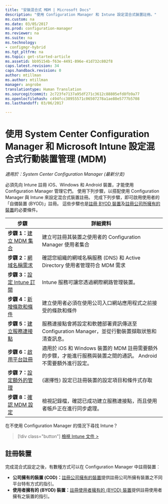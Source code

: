 ```yaml
---
title: "安裝混合式 MDM | Microsoft Docs"
description: "使用 Configuration Manager 和 Intune 設定混合式裝置註冊。"
ms.custom: na
ms.date: 03/05/2017
ms.prod: configuration-manager
ms.reviewer: na
ms.suite: na
ms.technology:
- configmgr-hybrid
ms.tgt_pltfrm: na
ms.topic: get-started-article
ms.assetid: bb95154b-f63e-4491-896e-41d732c802f8
caps.latest.revision: 34
caps.handback.revision: 0
author: mtillman
ms.author: mtillman
manager: angrobe
translationtype: Human Translation
ms.sourcegitcommit: 2c723fe7137a95df271c3612c88805efd8fb9a77
ms.openlocfilehash: c494fcc38955571c06507278a1ae88e5777b5708
ms.lasthandoff: 03/06/2017

---
```


# <a name="setup-hybrid-mobile-device-management-mdm-with-system-center-configuration-manager-and-microsoft-intune"></a>使用 System Center Configuration Manager 和 Microsoft Intune 設定混合式行動裝置管理 (MDM)

*適用於：System Center Configuration Manager (最新分支)*


必須先向 Intune 註冊 iOS、Windows 和 Android 裝置，才能使用 Configuration Manager 管理它們。 使用下列步驟，以搭配使用 Configuration Manager 與 Intune 來設定混合式裝置註冊。 完成下列步驟，即可啟用使用者的「自備裝置 (BYOD)」註冊。 這些步驟也是[註冊 BYOD 裝置](enroll-hybrid-ios-mac.md)及[註冊公司所擁有的裝置](enroll-company-owned-devices.md)的必要條件。

 |步驟|詳細資料|  
 |-----------|-------------|  
 |**步驟 1：**[建立 MDM 集合](create-mdm-collection.md)|建立可註冊其裝置之使用者的 Configuration Manager 使用者集合|  
 |**步驟 2：**[網域名稱需求](confirm-dns.md)|確認您組織的網域名稱服務 (DNS) 和 Active Directory 使用者管理符合 MDM 需求|
 |**步驟 3：**[設定 Intune 訂閱](configure-intune-subscription.md)|Intune 服務可讓您透過網際網路管理裝置。|  
 |**步驟 4：**[新增條款和條件](terms-and-conditions.md)| 建立使用者必須在使用公司入口網站應用程式之前接受的條款和條件|
 |**步驟 5：**[建立服務連接點](create-service-connection-point.md)|服務連接點會將設定和軟體部署資訊傳送至 Configuration Manager，並從行動裝置擷取狀態和清查訊息。 |  
 |**步驟 6：**[啟用平台註冊](enable-platform-enrollment.md)|適用於 iOS 和 Windows 裝置的 MDM 註冊需要額外的步驟，才能進行服務與裝置之間的通訊。 Android 不需要額外進行設定。|  
 |**步驟 7：**[設定額外的管理](set-up-additional-management.md)|(選擇性) 設定已註冊裝置的設定項目和條件式存取|
 |**步驟 8：**[確認 MDM 設定](verify-mdm-configuration.md)|檢視記錄檔，確認已成功建立服務連接點，而且使用者帳戶正在進行同步處理。|

在不使用 Configuration Manager 的情況下尋找 Intune？
> [!div class="button"]
[檢視 Intune 文件 >](https://docs.microsoft.com/intune/deploy-use/enroll-devices-in-microsoft-intune)


## <a name="enroll-devices"></a>註冊裝置
完成混合式設定之後，有數種方式可以在 Configuration Manager 中註冊裝置︰
- **公司擁有的裝置 (COD)：**[註冊公司擁有的裝置](enroll-company-owned-devices.md)提供註冊公司所擁有裝置之不同平台特有方式的指引。
- **使用者擁有的 (BYOD) 裝置：**[註冊使用者擁有的 (BYOD) 裝置](enroll-hybrid-ios-mac.md)提供註冊使用者擁有之裝置的指引。

